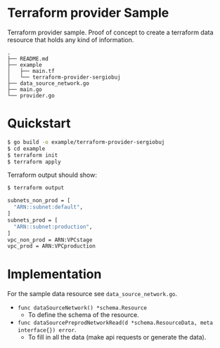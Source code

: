 # Terraform provider Sample

Terraform provider sample. Proof of concept to create a terraform data resource that holds any kind of information.

```tree
.
├── README.md
├── example
│   ├── main.tf
│   └── terraform-provider-sergiobuj
├── data_source_network.go
├── main.go
└── provider.go
```

# Quickstart

```bash
$ go build -o example/terraform-provider-sergiobuj
$ cd example
$ terraform init
$ terraform apply
```

Terraform output should show:

```bash
$ terraform output

subnets_non_prod = [
  "ARN::subnet:default",
]
subnets_prod = [
  "ARN::subnet:production",
]
vpc_non_prod = ARN:VPCstage
vpc_prod = ARN:VPCproduction
```

# Implementation

For the sample data resource see `data_source_network.go`.

- `func dataSourceNetwork() *schema.Resource`
  - To define the schema of the resource.
- `func dataSourcePreprodNetworkRead(d *schema.ResourceData, meta interface{}) error`.
  - To fill in all the data (make api requests or generate the data).